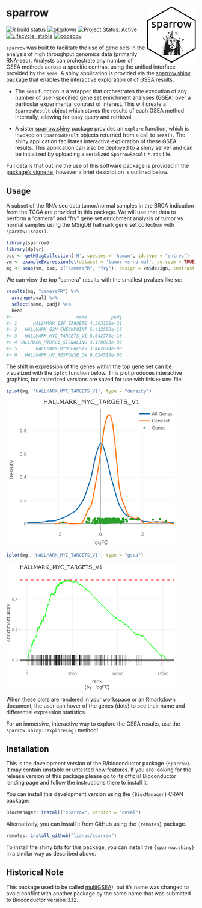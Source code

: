 
# sparrow <img src="man/figures/sparrow.png" height="150" align="right"/>

<!-- badges: start -->

[![R build
status](https://github.com/lianos/sparrow/workflows/R-CMD-check/badge.svg)](https://github.com/lianos/sparrow/actions)
![pkgdown](https://github.com/lianos/sparrow/workflows/pkgdown/badge.svg)
[![Project Status:
Active](https://www.repostatus.org/badges/latest/active.svg)](https://www.repostatus.org/#active)
[![Lifecycle:
stable](https://img.shields.io/badge/lifecycle-stable-brightgreen.svg)](https://www.tidyverse.org/lifecycle/#stable)
[![codecov](https://codecov.io/gh/lianos/sparrow/branch/develop/graph/badge.svg)](https://codecov.io/gh/lianos/sparrow)
<!-- badges: end -->

`sparrow` was built to facilitate the use of gene sets in the analysis
of high throughput genomics data (primarily RNA-seq). Analysts can
orchestrate any number of GSEA methods across a specific contrast using
the unified interface provided by the `seas`. A shiny application is
provided via the
[sparrow.shiny](https://github.com/lianos/sparrow.shiny) package that
enables the interactive exploration of of GSEA results.

-   The `seas` function is a wrapper that orchestrates the execution of
    any number of user-specified gene set enrichment analyses (GSEA)
    over a particular experimental contrast of interest. This will
    create a `SparrowResult` object which stores the results of each
    GSEA method internally, allowing for easy query and retrieval.

-   A sister [sparrow.shiny](https://github.com/lianos/sparrow.shiny)
    package provides an `explore` function, which is invoked on
    `SparrowResult` objects returned from a call to `seas()`. The shiny
    application facilitates interactive exploration of these GSEA
    results. This application can also be deployed to a shiny server and
    can be initialized by uploading a serialized `SparrowResult` `*.rds`
    file.

Full details that outline the use of this software package is provided
in the [package’s
vignette](https://lianos.github.io/sparrow/articles/sparrow.html),
however a brief description is outlined below.

## Usage

A subset of the RNA-seq data tumor/normal samples in the BRCA indication
from the TCGA are provided in this package. We will use that data to
perform a “camera” and “fry” gene set enrichment analysis of tumor vs
normal samples using the MSigDB hallmark gene set collection with
`sparrow::seas()`.

``` r
library(sparrow)
library(dplyr)
bsc <- getMSigCollection('H', species = 'human', id.type = "entrez")
vm <- exampleExpressionSet(dataset = 'tumor-vs-normal', do.voom = TRUE)
mg <- seas(vm, bsc, c("cameraPR", "fry"), design = vm$design, contrast = "tumor")
```

We can view the top “camera” results with the smallest pvalues like so:

``` r
results(mg, "cameraPR") %>%
  arrange(pval) %>%
  select(name, padj) %>%
  head
#>                        name         padj
#> 1      HALLMARK_E2F_TARGETS 4.303158e-21
#> 2   HALLMARK_G2M_CHECKPOINT 5.412503e-16
#> 3   HALLMARK_MYC_TARGETS_V1 8.642770e-10
#> 4 HALLMARK_MTORC1_SIGNALING 3.170023e-07
#> 5       HALLMARK_MYOGENESIS 3.402614e-06
#> 6   HALLMARK_UV_RESPONSE_DN 6.624519e-06
```

The shift in expression of the genes within the top gene set can be
visualized with the `iplot` function below. This plot produces
interactive graphics, but rasterized versions are saved for use with
this `README` file:

``` r
iplot(mg, 'HALLMARK_MYC_TARGETS_V1', type = "density")
```

<img src="man/figures/README_iplot_density.png" />

``` r
iplot(mg, 'HALLMARK_MYC_TARGETS_V1', type = "gsea")
```

<img src="man/figures/README_iplot_gsea.png" />

When these plots are rendered in your workspace or an Rmarkdown
document, the user can hover of the genes (dots) to see their name and
differential expression statistics.

For an immersive, interactive way to explore the GSEA results, use the
`sparrow.shiny::explore(mg)` method!

## Installation

This is the development version of the R/bioconductor package
`{sparrow}`. It may contain unstable or untested new features. If you
are looking for the release version of this package please go to its
official Bioconductor landing page and follow the instructions there to
install it.

You can install this development version using the `{BiocManager}` CRAN
package:

``` r
BiocManager::install("sparrow", version = "devel")
```

Alternatively, you can install it from GitHub using the `{remotes}`
package.

``` r
remotes::install_github("lianos/sparrow")
```

To install the shiny bits for this package, you can install the
`{sparrow.shiny}` in a similar way as described above.

## Historical Note

This package used to be called
[multiGSEA](https://github.com/lianos/multiGSEA)), but it’s name was
changed to avoid conflict with another package by the same name that was
submitted to Bioconductor version 3.12.
